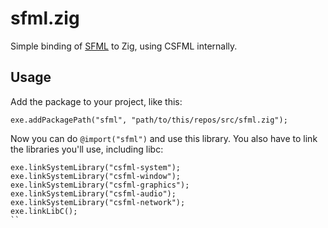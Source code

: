 # sfml.zig
Simple binding of [SFML](https://www.sfml-dev.org) to Zig, using CSFML internally.

## Usage
Add the package to your project, like this:
```zig
exe.addPackagePath("sfml", "path/to/this/repos/src/sfml.zig");
```
Now you can do `@import("sfml")` and use this library. You also have to link the libraries you'll use, including libc:
```zig
exe.linkSystemLibrary("csfml-system");
exe.linkSystemLibrary("csfml-window");
exe.linkSystemLibrary("csfml-graphics");
exe.linkSystemLibrary("csfml-audio");
exe.linkSystemLibrary("csfml-network");
exe.linkLibC();
``
